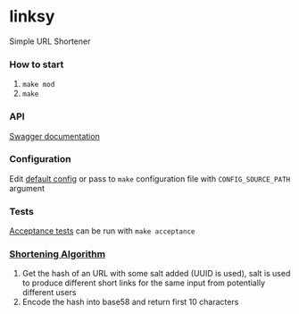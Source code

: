 # linksy

Simple URL Shortener

### How to start

1. `make mod`
2. `make`

### API

[Swagger documentation](api/swagger.yaml)

### Configuration

Edit [default config](resources/config/config_default.yaml) or pass to `make` configuration file with `CONFIG_SOURCE_PATH` argument

### Tests

[Acceptance tests](test/acceptance/shortener_test.go) can be run with `make acceptance`

### [Shortening Algorithm](internal/util/shortener.go)

1. Get the hash of an URL with some salt added (UUID is used), salt is used to produce different short links for the same input from potentially different users
2. Encode the hash into base58 and return first 10 characters

